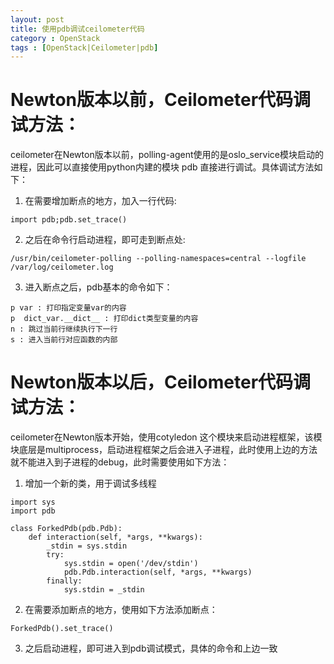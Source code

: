 ```yaml
---
layout: post
title: 使用pdb调试ceilometer代码
category : OpenStack
tags : [OpenStack|Ceilometer|pdb]
---
```


# Newton版本以前，Ceilometer代码调试方法：
ceilometer在Newton版本以前，polling-agent使用的是oslo_service模块启动的进程，因此可以直接使用python内建的模块 pdb 直接进行调试。具体调试方法如下：

1. 在需要增加断点的地方，加入一行代码:
```
import pdb;pdb.set_trace()
```
2. 之后在命令行启动进程，即可走到断点处:
```
/usr/bin/ceilometer-polling --polling-namespaces=central --logfile /var/log/ceilometer.log
```
3. 进入断点之后，pdb基本的命令如下：

```
p var : 打印指定变量var的内容
p  dict_var.__dict__ : 打印dict类型变量的内容
n : 跳过当前行继续执行下一行
s : 进入当前行对应函数的内部
```

# Newton版本以后，Ceilometer代码调试方法：

ceilometer在Newton版本开始，使用cotyledon 这个模块来启动进程框架，该模块底层是multiprocess，启动进程框架之后会进入子进程，此时使用上边的方法就不能进入到子进程的debug，此时需要使用如下方法：

1. 增加一个新的类，用于调试多线程

```
import sys
import pdb

class ForkedPdb(pdb.Pdb):
    def interaction(self, *args, **kwargs):
        _stdin = sys.stdin
        try:
            sys.stdin = open('/dev/stdin')
            pdb.Pdb.interaction(self, *args, **kwargs)
        finally:
            sys.stdin = _stdin
```

2. 在需要添加断点的地方，使用如下方法添加断点：
```
ForkedPdb().set_trace()
```
3. 之后启动进程，即可进入到pdb调试模式，具体的命令和上边一致


